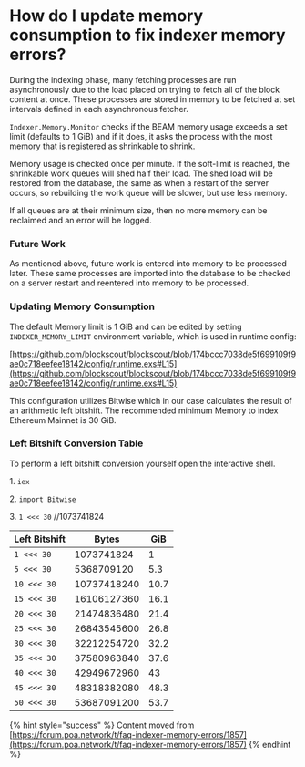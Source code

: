 # How do I update memory consumption to fix indexer memory errors?

During the indexing phase, many fetching processes are run asynchronously due to the load placed on trying to fetch all of the block content at once. These processes are stored in memory to be fetched at set intervals defined in each asynchronous fetcher.

`Indexer.Memory.Monitor` checks if the BEAM memory usage exceeds a set limit (defaults to 1 GiB) and if it does, it asks the process with the most memory that is registered as shrinkable to shrink.

Memory usage is checked once per minute. If the soft-limit is reached, the shrinkable work queues will shed half their load. The shed load will be restored from the database, the same as when a restart of the server occurs, so rebuilding the work queue will be slower, but use less memory.

If all queues are at their minimum size, then no more memory can be reclaimed and an error will be logged.

### Future Work

As mentioned above, future work is entered into memory to be processed later. These same processes are imported into the database to be checked on a server restart and reentered into memory to be processed.

### Updating Memory Consumption

The default Memory limit is 1 GiB and can be edited by setting `INDEXER_MEMORY_LIMIT` environment variable, which is used in runtime config:

[https://github.com/blockscout/blockscout/blob/174bccc7038de5f699109f9ae0c718eefee18142/config/runtime.exs#L15](https://github.com/blockscout/blockscout/blob/174bccc7038de5f699109f9ae0c718eefee18142/config/runtime.exs#L15)

This configuration utilizes Bitwise which in our case calculates the result of an arithmetic left bitshift. The recommended minimum Memory to index Ethereum Mainnet is 30 GiB.

### Left Bitshift Conversion Table

To perform a left bitshift conversion yourself open the interactive shell.&#x20;

1\. `iex`&#x20;

2\. `import Bitwise`&#x20;

3\. `1 <<< 30` //1073741824

| Left Bitshift | Bytes       | GiB  |
| ------------- | ----------- | ---- |
| `1 <<< 30`    | 1073741824  | 1    |
| `5 <<< 30`    | 5368709120  | 5.3  |
| `10 <<< 30`   | 10737418240 | 10.7 |
| `15 <<< 30`   | 16106127360 | 16.1 |
| `20 <<< 30`   | 21474836480 | 21.4 |
| `25 <<< 30`   | 26843545600 | 26.8 |
| `30 <<< 30`   | 32212254720 | 32.2 |
| `35 <<< 30`   | 37580963840 | 37.6 |
| `40 <<< 30`   | 42949672960 | 43   |
| `45 <<< 30`   | 48318382080 | 48.3 |
| `50 <<< 30`   | 53687091200 | 53.7 |

{% hint style="success" %}
Content moved from [https://forum.poa.network/t/faq-indexer-memory-errors/1857](https://forum.poa.network/t/faq-indexer-memory-errors/1857)
{% endhint %}
